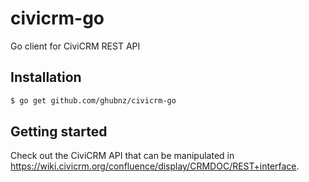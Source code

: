 # civicrm-go
Go client for CiviCRM REST API

## Installation

```bash
$ go get github.com/ghubnz/civicrm-go
```

## Getting started

Check out the CiviCRM API that can be manipulated in <https://wiki.civicrm.org/confluence/display/CRMDOC/REST+interface>.
